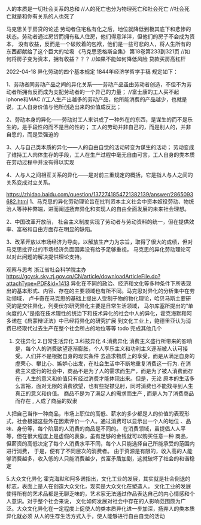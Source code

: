 
人的本质是一切社会关系的总和
//人的死亡也分为物理死亡和社会死亡
//社会死亡就是和你有关系的人也死了

马克思关于房贷的论述
劳动者住宅私有化之后，地位就降低到极其底下和悲惨的状态。劳动者通过房贷而拥有私人住房，他们得意洋洋，但他们的房子不会成为资本，
没有收益，反而是一个破败着的包袱，他们是一些可悲的人，将人生所有的东西都献给了这个巨大的垃圾
《马克思恩格斯全集》  第18卷第233到321页     //如何将房子变为资本，拥有收益？？？
//如果不能如何降低风险   贷款买房高杠杆


2022-04-18
异化劳动的四个基本规定   1844年经济学哲学手稿
规定如下：

1、劳动者同劳动产品之间的异化关系——劳动产品虽由劳动者创造，不但不为劳动者所拥有反而成为支配劳动者的一个异己的力量；
 //富士康的工人买不起iphone和MAC
  //工人生产出越多的劳动产品，他所能消费的产品越少，也就是说，工人自身价值与他所创造出来的价值成反比；

2、劳动本身的异化——劳动对工人来讲成了一种外在的东西，是谋生的而不是乐生的，是手段性的而不是目的性的；
  工人的劳动并非自己的，而是别人的，并非自愿的，而是受强迫的

3、人与自己类本质的异化——人的自由自觉的活动转变为谋生的活动；
劳动变成了维持工人肉体生存的手段，工人在生产过程中毫无自由可言，工人自身的类本质在劳动过程中并没有得以实现

4、人与人之间相互关系的异化——是对前三重规定的概括，它是指人与人之间的关系变成对立关系。

https://zhidao.baidu.com/question/1372741854721382139/answer/2865093682.html
1、马克思的异化劳动理论旨在批判资本主义社会中资本奴役劳动、物统治人等种种弊端，进而阐述扬弃异化和实现人的自由全面发展的未来社会理想。

2、中国改革开放前， 社会主义制度实现了劳动者与劳动资料的统一，但在提供效率、富裕和自由方面存在明显的缺陷。

3、改革开放以市场经济为导向，以解放生产力为宗旨，取得了很大的成绩，但对马克思批评过的市场经济负面因素没有给予足够重视，
   马克思的异化劳动理论可以对此问题的解决提供理论支持。


观察与思考 浙江省社会科学院主办
https://gcysk.sky.zj.gov.cn/CN/article/downloadArticleFile.do?attachType=PDF&id=1413
异化在不同的政治、经济和文化等多种条件下所表现出的基本形式、内容、存在的主要领域也有所不同。马克思对异化的分析集中在劳动领域，
卢卡奇在马克思的基础上提出人受制于物的物化理论，哈贝马斯主要研究的是交往异化，列斐伏尔研究异化主要是日常生活领域，
马尔库塞所提出的“单向度的人”是指在技术理性的统治下和技术异化的社会中人的异化，霍克海默和阿多诺在《启蒙辩证法》中已经将异化的研究扩展
到文化工业上，鲍德里亚认为消费已经取代过去生产在整个社会所占的地位等等
todo 完成其他几个
1. 交往异化
2.日常生活异化
3.科技异化
4.消费异化
   消费主义盛行所带来的影响是，每个人的消费欲望逐渐膨胀，个人享乐主义和功利主义逐渐被人认可接受。人们并不是根据自身的现实条件
   去追求物质上的享受，而是从满足自身的虚荣心、攀比心、嫉妒心出发，在社会生活中不断地重复消费这一行为.
   在消费主义盛行的社会中，商品不是为了人的需求而生产，而是为了被人消费而存在，人生的意义和价值只有经过消费才能体现出来。但是，无论
   原本的生活多么富裕，面对无限的消费欲望，也有些捉襟见肘，同时消费也不能找寻到人生真正的意义和价值。
   商品不是为了满足人的需求而生产 , 而是人为了消费商品而存在 , 人成了商品的奴隶

人把自己当作一种商品，市场上职位的高低、薪水的多少都是人的价值的表现形式，社会根据这些外在因素评价一个人。通过消费可以显示出一个人的地位
、品味、身份等，每个阶层的人消费的商品是不同的。 在消费领域，虽提倡人人平等，但在很大程度上是虚假的表象，虽有足够的金钱就可以购买任意一种
商品，但薪资的高低决定了每个人消费水平不同，每个人只能选择自己所能承受的范围内进行消费， 于是，便有了不同层次的消费者。
由于资源是有限的，收入高的人能够消费越多，收入低的人只能消费越少，贫富矛盾加剧，这就破坏了社会的和谐稳定

5.大众文化异化
霍克海默和阿多诺指出，文化工业的发展，其实就是社会倒退的标志，表面上是人在创造大众文化，现实是大众文化在塑造人。
文化工业的发展使得所有的艺术品都是无聊乏味的，艺术家无法通过作品表达自己的内心情感和个人意识。对于整个社会来说，
文化如何发展对社会中存在的人影响范围颇为广泛。大众文化异化在一定程度上促使人的类本质异化进一步加深，扬弃人的类本质异化就必须
从人的生存生活方式入手，使人能够进行自由自觉的活动
